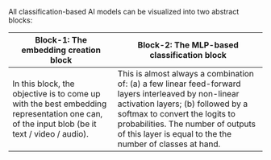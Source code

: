 All classification-based AI models can be visualized into two abstract blocks:

| Block-1: The embedding creation block                                                                                                      | Block-2: The MLP-based classification block                                                                                                                                                                                                                                    |
| ------------------------------------------------------------------------------------------------------------------------------------------ | ------------------------------------------------------------------------------------------------------------------------------------------------------------------------------------------------------------------------------------------------------------------------------ |
| In this block, the objective is to come up with the best embedding representation one can, of the input blob (be it text / video / audio). | This is almost always a combination of: (a) a few linear feed-forward layers interleaved by non-linear activation layers; (b) followed by a softmax to convert the logits to probabilities. The number of outputs of this layer is equal to the the number of classes at hand. |

